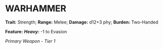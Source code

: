 # WARHAMMER

**Trait:** Strength; **Range:** Melee; **Damage:** d12+3 phy; **Burden:** Two-Handed

**Feature:** ***Heavy:*** -1 to Evasion

*Primary Weapon - Tier 1*
